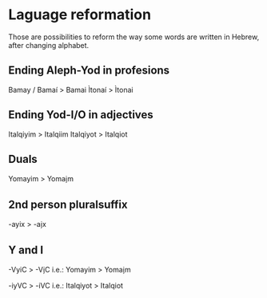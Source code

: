 # Laguage reformation

Those are possibilities to reform the way some words are written in Hebrew, after changing alphabet.

## Ending Aleph-Yod in profesions

Bamay / Bamaí > Bamai
Ìtonaí > Ìtonai

## Ending Yod-I/O in adjectives

Italqiyim > Italqiim
Italqiyot > Italqiot

## Duals

Yomayim > Yomai̗m

## 2nd person pluralsuffix

-ayix > -ai̗x

## Y and I

-VyiC > -Vi̗C
i.e.: Yomayim > Yomai̗m

-iyVC > -iVC
i.e.: Italqiyot > Italqiot
